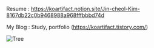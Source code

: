 
Resume : https://koartifact.notion.site/Jin-cheol-Kim-8167db22c0b9468988a968fffbbbd74d
 
My Blog : Study, portfolio (https://koartifact.tistory.com/)


![Tree](https://cdn.pixabay.com/photo/2020/06/05/09/50/gold-foil-tree-of-life-5262414_960_720.png)


<!--
**Koartifact/Koartifact** is a ✨ _special_ ✨ repository because its `README.md` (this file) appears on your GitHub profile.

Here are some ideas to get you started:

- 🔭 I’m currently working on ...
- 🌱 I’m currently learning ...
- 👯 I’m looking to collaborate on ...
- 🤔 I’m looking for help with ...
- 💬 Ask me about ...
- 📫 How to reach me: ...
- 😄 Pronouns: ...
- ⚡ Fun fact: ...
-->
